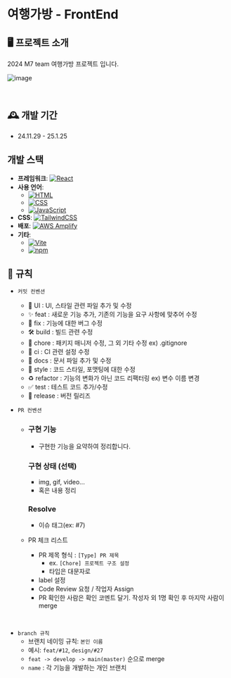 # 여행가방 - FrontEnd

## 🖥️ 프로젝트 소개
2024 M7 team 여행가방 프로젝트 입니다.
<br>

![image](https://github.com/user-attachments/assets/724cb45d-576a-456b-98dc-1786be8b7599)


<br>

## 🕰️ 개발 기간

- 24.11.29 - 25.1.25

## 개발 스택
- **프레임워크**: [![React](https://img.shields.io/badge/-React-61DAFB?logo=React&logoColor=white&style=flat)](https://reactjs.org/)
- **사용 언어**:
  - [![HTML](https://img.shields.io/badge/-HTML-E34F26?logo=HTML5&logoColor=white&style=flat)](https://developer.mozilla.org/en-US/docs/Web/HTML)
  - [![CSS](https://img.shields.io/badge/-CSS-1572B6?logo=CSS3&logoColor=white&style=flat)](https://developer.mozilla.org/en-US/docs/Web/CSS)
  - [![JavaScript](https://img.shields.io/badge/-JavaScript-F7DF1E?logo=JavaScript&logoColor=black&style=flat)](https://developer.mozilla.org/en-US/docs/Web/JavaScript)
- **CSS**: [![TailwindCSS](https://img.shields.io/badge/-TailwindCSS-06B6D4?logo=TailwindCSS&logoColor=white&style=flat)](https://tailwindcss.com/)
- **배포**: [![AWS Amplify](https://img.shields.io/badge/-AWS_Amplify-FF9900?logo=AWS-Amplify&logoColor=white&style=flat)](https://aws.amazon.com/amplify/)
- **기타**:
  - [![Vite](https://img.shields.io/badge/-Vite-646CFF?logo=Vite&logoColor=white&style=flat)](https://vitejs.dev/)
  - [![npm](https://img.shields.io/badge/-npm-CB3837?logo=npm&logoColor=white&style=flat)](https://www.npmjs.com/)


## 📝 규칙

- `커밋 컨벤션`
  - 💄 UI : UI, 스타일 관련 파일 추가 및 수정
  - ✨ feat : 새로운 기능 추가, 기존의 기능을 요구 사항에 맞추어 수정
  - 🐛 fix : 기능에 대한 버그 수정
  - 🛠️ build : 빌드 관련 수정
  - 🔧 chore : 패키지 매니저 수정, 그 외 기타 수정 ex) .gitignore
  - 👷 ci : CI 관련 설정 수정
  - 📝 docs : 문서 파일 추가 및 수정
  - 🎨 style : 코드 스타일, 포맷팅에 대한 수정
  - ♻️ refactor : 기능의 변화가 아닌 코드 리팩터링 ex) 변수 이름 변경
  - ✅ test : 테스트 코드 추가/수정
  - 🔖 release : 버전 릴리즈
    <br>

- `PR 컨벤션`
  - ### 구현 기능
    - 구현한 기능을 요약하여 정리합니다.

    ### 구현 상태 (선택)
    - img, gif, video...
    - 혹은 내용 정리

    ### Resolve
    - 이슈 태그(ex: #7)

  - PR 체크 리스트
    - PR 제목 형식 : `[Type] PR 제목`
        - ex. `[Chore] 프로젝트 구조 설정`
        - 타입은 대문자로
    - label 설정
    - Code Review 요청 / 작업자 Assign
    - PR 확인한 사람은 확인 코멘트 달기. 작성자 외 1명 확인 후 마지막 사람이 merge
   
<br>

- `branch 규칙`
    - 브랜치 네이밍 규칙: `본인 이름`
    - 예시: `feat/#12`, `design/#27`
    - `feat -> develop -> main(master)` 순으로 merge
    - `name` : 각 기능을 개발하는 개인 브랜치

